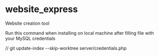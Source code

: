 # website_express
Website creation tool

Run this command when installing on local machine after filling file with your MySQL credentials

// git update-index --skip-worktree server/credentials.php